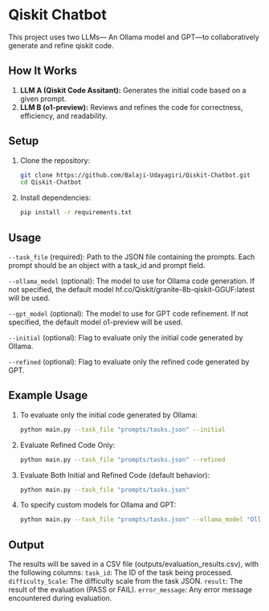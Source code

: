 # Qiskit Chatbot

This project uses two LLMs— An Ollama model and GPT—to collaboratively generate and refine qiskit code.

## How It Works
1. **LLM A (Qiskit Code Assitant):** Generates the initial code based on a given prompt.
2. **LLM B (o1-preview):** Reviews and refines the code for correctness, efficiency, and readability.

## Setup

1. Clone the repository:

   ```bash
   git clone https://github.com/Balaji-Udayagiri/Qiskit-Chatbot.git
   cd Qiskit-Chatbot
2. Install dependencies:
   ```bash
   pip install -r requirements.txt
## Usage

`--task_file` (required): Path to the JSON file containing the prompts. Each prompt should be an object with a task_id and prompt field.

`--ollama_model` (optional): The model to use for Ollama code generation. If not specified, the default model hf.co/Qiskit/granite-8b-qiskit-GGUF:latest will be used.

`--gpt_model` (optional): The model to use for GPT code refinement. If not specified, the default model o1-preview will be used.

`--initial` (optional): Flag to evaluate only the initial code generated by Ollama.

`--refined` (optional): Flag to evaluate only the refined code generated by GPT.

## Example Usage

1. To evaluate only the initial code generated by Ollama:
   ```bash
   python main.py --task_file "prompts/tasks.json" --initial

2. Evaluate Refined Code Only:
   ```bash
   python main.py --task_file "prompts/tasks.json" --refined

3. Evaluate Both Initial and Refined Code (default behavior):
   ```bash
   python main.py --task_file "prompts/tasks.json"


4. To specify custom models for Ollama and GPT:
   ```bash
   python main.py --task_file "prompts/tasks.json" --ollama_model "Ollama_Model" --gpt_model "GPTModel"

## Output

The results will be saved in a CSV file (outputs/evaluation_results.csv), with the following columns:
`task_id`: The ID of the task being processed.
`difficulty_Scale`: The difficulty scale from the task JSON.
`result`: The result of the evaluation (PASS or FAIL).
`error_message`: Any error message encountered during evaluation.

